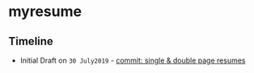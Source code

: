 # myresume

## Timeline
- Initial Draft on `30 July2019` - [commit: single & double page resumes][1]














[1]: https://github.com/TummanapallyAnuraag/myresume/commit/c751dc7b776f16abd24b8d81c66dfd1733d21ff3

